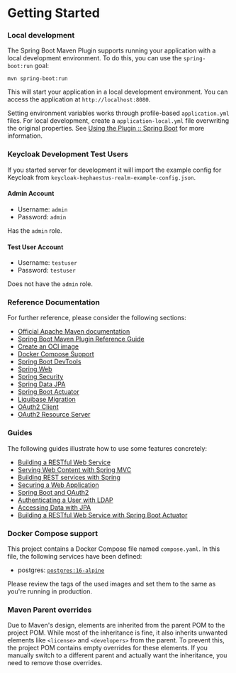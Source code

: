 # Getting Started

### Local development

The Spring Boot Maven Plugin supports running your application with a local development environment. To do this, you can use the `spring-boot:run` goal:

```shell
mvn spring-boot:run
```

This will start your application in a local development environment. You can access the application at `http://localhost:8080`.

Setting environment variables works through profile-based `application.yml` files. For local development, create a `application-local.yml` file overwriting the original properties. See [Using the Plugin :: Spring Boot](https://docs.spring.io/spring-boot/maven-plugin/using.html#using.overriding-command-line) for more information.


### Keycloak Development Test Users

If you started server for development it will import the example config for Keycloak from `keycloak-hephaestus-realm-example-config.json`.

#### Admin Account

- Username: `admin`
- Password: `admin`

Has the `admin` role.

#### Test User Account

- Username: `testuser`
- Password: `testuser`

Does not have the `admin` role.


### Reference Documentation

For further reference, please consider the following sections:

-   [Official Apache Maven documentation](https://maven.apache.org/guides/index.html)
-   [Spring Boot Maven Plugin Reference Guide](https://docs.spring.io/spring-boot/docs/3.3.2/maven-plugin/reference/html/)
-   [Create an OCI image](https://docs.spring.io/spring-boot/docs/3.3.2/maven-plugin/reference/html/#build-image)
-   [Docker Compose Support](https://docs.spring.io/spring-boot/docs/3.3.2/reference/htmlsingle/index.html#features.docker-compose)
-   [Spring Boot DevTools](https://docs.spring.io/spring-boot/docs/3.3.2/reference/htmlsingle/index.html#using.devtools)
-   [Spring Web](https://docs.spring.io/spring-boot/docs/3.3.2/reference/htmlsingle/index.html#web)
-   [Spring Security](https://docs.spring.io/spring-boot/docs/3.3.2/reference/htmlsingle/index.html#web.security)
-   [Spring Data JPA](https://docs.spring.io/spring-boot/docs/3.3.2/reference/htmlsingle/index.html#data.sql.jpa-and-spring-data)
-   [Spring Boot Actuator](https://docs.spring.io/spring-boot/docs/3.3.2/reference/htmlsingle/index.html#actuator)
-   [Liquibase Migration](https://docs.spring.io/spring-boot/docs/3.3.2/reference/htmlsingle/index.html#howto.data-initialization.migration-tool.liquibase)
-   [OAuth2 Client](https://docs.spring.io/spring-boot/docs/3.3.2/reference/htmlsingle/index.html#web.security.oauth2.client)
-   [OAuth2 Resource Server](https://docs.spring.io/spring-boot/docs/3.3.2/reference/htmlsingle/index.html#web.security.oauth2.server)

### Guides

The following guides illustrate how to use some features concretely:

-   [Building a RESTful Web Service](https://spring.io/guides/gs/rest-service/)
-   [Serving Web Content with Spring MVC](https://spring.io/guides/gs/serving-web-content/)
-   [Building REST services with Spring](https://spring.io/guides/tutorials/rest/)
-   [Securing a Web Application](https://spring.io/guides/gs/securing-web/)
-   [Spring Boot and OAuth2](https://spring.io/guides/tutorials/spring-boot-oauth2/)
-   [Authenticating a User with LDAP](https://spring.io/guides/gs/authenticating-ldap/)
-   [Accessing Data with JPA](https://spring.io/guides/gs/accessing-data-jpa/)
-   [Building a RESTful Web Service with Spring Boot Actuator](https://spring.io/guides/gs/actuator-service/)

### Docker Compose support

This project contains a Docker Compose file named `compose.yaml`.
In this file, the following services have been defined:

-   postgres: [`postgres:16-alpine`](https://hub.docker.com/_/postgres)

Please review the tags of the used images and set them to the same as you're running in production.

### Maven Parent overrides

Due to Maven's design, elements are inherited from the parent POM to the project POM.
While most of the inheritance is fine, it also inherits unwanted elements like `<license>` and `<developers>` from the parent.
To prevent this, the project POM contains empty overrides for these elements.
If you manually switch to a different parent and actually want the inheritance, you need to remove those overrides.
